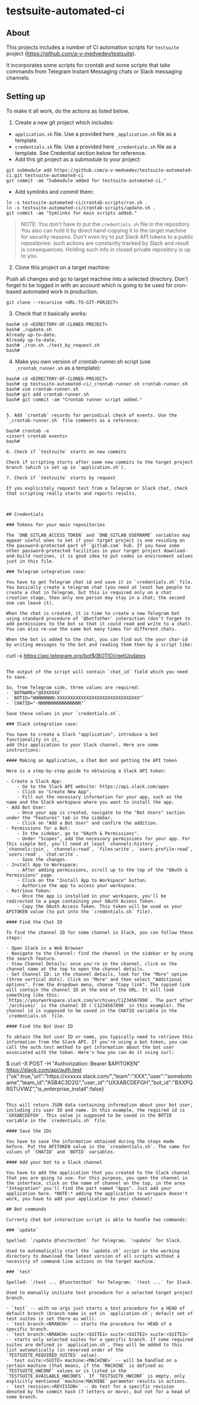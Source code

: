 # testsuite-automated-ci

## About

This projects includes a number of CI automation scripts for `testsuite` project (https://github.com/a-v-medvedev/testsuite).

It incorporates some scripts for crontab and some scripts that take commands from Telegram Instant Messaging chats or Slack messaging channels.

## Setting up

To make it all work, do the actions as listed below.

1. Create a new git project which includes:

- `application.sh` file. Use a provided here `_application.sh` file as a template.
- `credentials.sh` file. Use a provided here `_credentials.sh` file as a template. See Credential section below for reference.
- Add this git project as a submodule to your project:
```
git submodule add https://github.com/a-v-medvedev/testsuite-automated-ci.git testsuite-automated-ci
git commit -am "Submodule added for testsuite-automated-ci."
```
- Add symlinks and commit them:
```
ln -s testsuite-automated-ci/crontab-scripts/run.sh .
ln -s testsuite-automated-ci/crontab-scripts/update.sh .
git commit -am "Symlinks for main scripts added."
```
> NOTE: You don't have to put the `credentials.sh` file in the repository. You also can hold it by direct hand-copying it to the target machine for security reasons. Don't even try to put Slack API tokens to a public repositories: such actions are constantly tracked by Slack and result is consequences. Holding such info in closed private repository is up to you.


2. Clone this project on a target machine:

Push all changes and go to target machine into a selected directory. Don't forget to be logged in with an account which is going to be used for cron-based automated work in production.
```
git clone --recursive <URL-TO-GIT-PORJECT>
```

3. Check that it basically works:

```
bash# cd <DIRECTORY-OF-CLONED-PROJECT>
bash# ./update.sh
Already up-to-date.
Already up-to-date.
bash# ./run.sh ./test_by_request.sh
bash#
```

4. Make you own version of crontab-runner.sh script (use `_crontab_runner.sh` as a template):

```
bash# cd <DIRECTORY-OF-CLONED-PROJECT>
bash# cp testsuite-automated-ci/_crontab-runner.sh crontab-runner.sh
bash# vim crontab-runner.sh
bash# git add crontab-runner.sh
bash# git commit -am "Crontab runner script added."


5. Add `crontab` records for periodical check of events. Use the `_crontab-runner.sh` file comments as a reference:

bash# crontab -e
<insert crontab events>
bash#

6. Check if `testsuite` starts on new commits 

Check if scripting starts after some new commits to the target project branch (which is set up in `application.sh`).

7. Check if `testsuite` starts by request 

If you explicitely request test from a Telegram or Slack chat, check that scripting really starts and reports results.



## Credentials

### Tokens for your main repositories

The `DNB_GITLAB_ACCESS_TOKEN` and `DNB_GITLAB_USERNAME` variables may appear useful ones to set if your target project is one residing on the password-protected part of `gitlab.com` hub. If you have some other password-protected facilities in your target project download-and-build routines, it is good idea to put codes in environment values just in this file. 

### Telegram integration case:

You have to get Telegram chat id and save it in `credentials.sh` file. You basically create a telegram chat (you need at least two people to create a chat in Telegram, but this is required only on a chat creation stage, then only one person may stay in a chat; the second one can leave it).

When the chat is created, it is time to create a new Telegram bot using standard procedure of `@botfather` interaction (don't forget to add permissions to the bot so that it could read and write to a chat). You can also re-use the same bot many times for different chats.

When the bot is added to the chat, you can find out the your char-id by writing messages to the bot and reading them then by a script like:
```
curl -s https://api.telegram.org/bot${BOTID}/getUpdates
```

The output of the script will contain `chat_id` field which you need to save.

So, from Telegram side, three values are required:
- `BOTNAME="@XXXXXXX`
- `BOTID="NNNNNNNN:XXXXXXXXXXXXXXXXXXXXXXXXXXXXXXX"`
- `CHATID="-NNNNNNNNNNNNNNNN"`

Save these values in your `credentials.sh`.

### Slack integration case:

You have to create a Slack "application", introduce a bot functionality in it,
add this application to your Slack channel. Here are some instructions:

#### Making an Application, a Chat Bot and getting the API token

Here is a step-by-step guide to obtaining a Slack API token:

- Create a Slack App:
    - Go to the Slack API website: https://api.slack.com/apps
    - Click on "Create New App".
    - Fill out the necessary information for your app, such as the name and the Slack workspace where you want to install the app.
- Add Bot User:
    - Once your app is created, navigate to the "Bot Users" section under the "Features" tab in the sidebar.
    - Click on "Add a Bot User" and confirm the addition.
- Permissions for a Bot:
    - In the sidebar, go to "OAuth & Permissions".
    - Under "Scopes", add the necessary permissions for your app. For this simple bot, you'll need at least `channels:history`, `channels:join`, `channels:read`, `files:write`, `users.profile:read`, `users:read`, `chat:write`.
    - Save the changes.
- Install App to Workspace:
    - After adding permissions, scroll up to the top of the "OAuth & Permissions" page.
    - Click on the "Install App to Workspace" button.
    - Authorize the app to access your workspace.
- Retrieve Token:
    - Once the app is installed in your workspace, you'll be redirected to a page containing your OAuth Access Token.
    - Copy the OAuth Access Token. This token will be used as your APITOKEN value (to put into the `credentials.sh` file).

#### Find the Chat ID

To find the channel ID for some channel in Slack, you can follow these steps:

- Open Slack in a Web Browser
- Navigate to the Channel: find the channel in the sidebar or by using the search feature.
- View Channel Details: once you're in the channel, click on the channel name at the top to open the channel details.
- Get Channel ID: in the channel details, look for the "More" option (three vertical dots). Click on "More" and then select "Additional options". From the dropdown menu, choose "Copy link". The copied link will contain the channel ID at the end of the URL. It will look something like this: `https://yourworkspace.slack.com/archives/C1234567890`. The part after `/archives/` is the channel ID (`C1234567890` in this example). The channel id is supposed to be saved in the CHATID variable in the `credentials.sh` file.

#### Find the Bot User ID

To obtain the bot user ID or name, you typically need to retrieve this information from the Slack API. If you're using a bot token, you can call the auth.test method to get information about the bot user associated with the token. Here's how you can do it using curl: 
```
$ curl -X POST -H "Authorization: Bearer $APITOKEN" https://slack.com/api/auth.test
{"ok":true,"url":"https:\/\/xxxxxx.slack.com\/","team":"XXX","user":"somebotname","team_id":"A5B4C3D2G","user_id":"UXXABCDEFGH","bot_id":"BXXPQRSTUVWZ","is_enterprise_install":false}
```

This will return JSON data containing information about your bot user, including its user ID and name. In this example, the required id is `UXXABCDEFGH`. This value is supposed to be saved in the BOTID variable in the `credentials.sh` file.

#### Save the IDs

You have to save the information obtained during the steps made before. Put the APITOKEN value in the `creadentials.sh`. The same for values of `CHATID` and `BOTID` variables.

#### Add your bot to a Slack channel

You have to add the application that you created to the Slack channel that you are going to use. For this purpose, you open the channel in the interface, click on the name of channel on the top, in the area "Integration" you'll find the part named "Apps". Just add your application here. *NOTE:* adding the application to worspace doesn't work, you have to add your application to your channel!

## Bot commands

Currenty chat bot interaction script is able to handle two commands:

### `update`

Spelled: `/update @functestbot` for Telegram; `!update` for Slack.

Used to automatically start the `update.sh` script in the working directory to download the latest version of all scripts without a necessity of command-line actions on the target machine.

### `test`

Spelled: `/test ... @functestbot` for Telegram; `!test ...` for Slack.

Used to manually initiate test procedure for a selected target project branch.

- `test` -- with no args just starts a test procedure for a HEAD of default branch (branch name is set in `application.sh`; default set of test suites is set there as well).
- `test branch:<BRANCH>` -- starts the procedure for HEAD of a specific branch.
- `test branch:<BRANCH> suite:<SUITE1> suite:<SUITE2> suite:<SUITE3>` -- starts only selected suites for a specific branch. If some required suites are defined in `application.sh`, they will be added to this list automatically (in reversed order of the `TESTSUITE_REQUIRED_SUITES` value).
- `test suite:<SUITE> machine:<MACHINE>` -- will be handled on a certain machine (that means, if the `MACHINE` is defined as `TESTSUITE_HWCONF` values or is listed in the `TESTSUITE_AVAILABLE_HWCONFS`. If `TESTSUITE_HWCONF` is empty, only explicitly mentioned `machine:MACHINE` parameter results in actions.
- `test revision:<REVISION>` -- do test for a specific revision denoted by the commit hash (7 letters or more), but not for a head of some branch.



